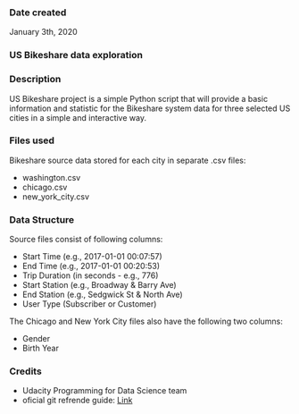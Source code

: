 ### Date created
January 3th, 2020

### US Bikeshare data exploration

### Description
US Bikeshare project is a simple Python script that will provide a basic information and statistic for the Bikeshare system data for three selected US cities in a simple and interactive way.

### Files used
Bikeshare source data stored for each city in separate .csv files:

- washington.csv
- chicago.csv
- new_york_city.csv

### Data Structure
Source files consist of following columns:

- Start Time (e.g., 2017-01-01 00:07:57)
- End Time (e.g., 2017-01-01 00:20:53)
- Trip Duration (in seconds - e.g., 776)
- Start Station (e.g., Broadway & Barry Ave)
- End Station (e.g., Sedgwick St & North Ave)
- User Type (Subscriber or Customer)

The Chicago and New York City files also have the following two columns:

- Gender
- Birth Year


### Credits
- Udacity Programming for Data Science team
- oficial git refrende guide: [Link](https://git-scm.com/docs)